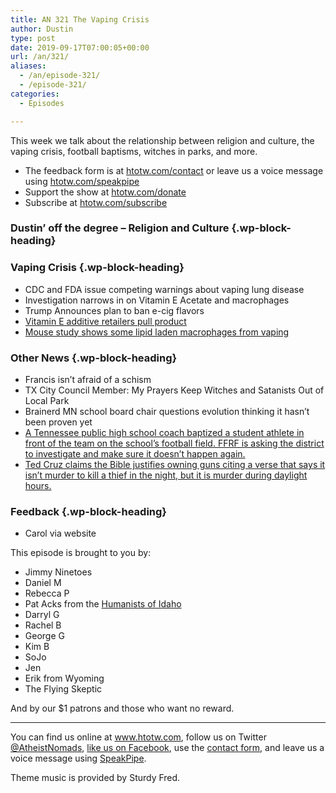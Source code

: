 ```yaml
---
title: AN 321 The Vaping Crisis
author: Dustin
type: post
date: 2019-09-17T07:00:05+00:00
url: /an/321/
aliases:
  - /an/episode-321/
  - /episode-321/
categories:
  - Episodes

---
```

<div id="buzzsprout-player-10552788"></div><script src="https://www.buzzsprout.com/1983601/10552788-321-the-vaping-crisis.js?container_id=buzzsprout-player-10552788&player=small" type="text/javascript" charset="utf-8"></script>

This week we talk about the relationship between religion and culture, the vaping crisis, football baptisms, witches in parks, and more.

<!--more-->

 * The feedback form is at [htotw.com/contact](https://htotw.com/contact) or leave us a voice message using <a href="https://htotw.com/speakpipe" target="_blank" rel="noopener noreferrer">htotw.com/speakpipe</a>
 * Support the show at <a href="https://htotw.com/donate" target="_blank" rel="noopener noreferrer">htotw.com/donate</a>
 * Subscribe at <a href="https://htotw.com/subscribe" target="_blank" rel="noopener noreferrer">htotw.com/subscribe</a>

### Dustin&#8217; off the degree &#8211; Religion and Culture {.wp-block-heading}

### Vaping Crisis {.wp-block-heading}

  * CDC and FDA issue competing warnings about vaping lung disease
  * Investigation narrows in on Vitamin E Acetate and macrophages
  * Trump Announces plan to ban e-cig flavors
  * [Vitamin E additive retailers pull product][1]
  * [Mouse study shows some lipid laden macrophages from vaping][2]

### Other News {.wp-block-heading}

  * Francis isn’t afraid of a schism
  * TX City Council Member: My Prayers Keep Witches and Satanists Out of Local Park
  * Brainerd MN school board chair questions evolution thinking it hasn’t been proven yet
  * [A Tennessee public high school coach baptized a student athlete in front of the team on the school’s football field. FFRF is asking the district to investigate and make sure it doesn’t happen again.][3]
  * [Ted Cruz claims the Bible justifies owning guns citing a verse that says it isn’t murder to kill a thief in the night, but it is murder during daylight hours.][4]

### Feedback {.wp-block-heading}

  * Carol via website

This episode is brought to you by:

  * Jimmy Ninetoes
  * Daniel M
  * Rebecca P
  * Pat Acks from the <a href="https://www.humanistsofidaho.org" target="_blank" rel="noopener noreferrer">Humanists of Idaho</a>
  * Darryl G
  * Rachel B
  * George G
  * Kim B
  * SoJo
  * Jen
  * Erik from Wyoming
  * The Flying Skeptic

And by our $1 patrons and those who want no reward.

<hr class="wp-block-separator" />

You can find us online at <a href="https://www.htotw.com/" target="_blank" rel="noopener noreferrer">www.htotw.com</a>, follow us on Twitter <a href="https://htotw.com/twitter" target="_blank" rel="noopener noreferrer">@AtheistNomads</a>, <a href="https://htotw.com/facebook" target="_blank" rel="noopener noreferrer">like us on Facebook</a>, use the [contact form](https://htotw.com/contact), and leave us a voice message using <a href="https://htotw.com/speakpipe" target="_blank" rel="noopener noreferrer">SpeakPipe</a>.

Theme music is provided by Sturdy Fred.


 [1]: https://www.leafly.com/news/health/some-vape-cart-additive-makers-pull-products-others-go-dark
 [2]: https://www.jci.org/articles/view/128531
 [3]: https://ffrf.org/news/news-releases/item/35548-baptisms-at-a-tenn-high-school-must-cease-ffrf-declares
 [4]: https://friendlyatheist.patheos.com/2019/09/10/ted-cruz-in-twitter-fight-with-alyssa-milano-says-bible-justifies-owning-guns/